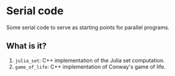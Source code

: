 # Serial code

Some serial code to serve as starting points for parallel programs.


## What is it?

1. `julia_set`: C++ implementation of the Julia set computation.
1. `game_of_life`: C++ implementation of Conway's game of life.
